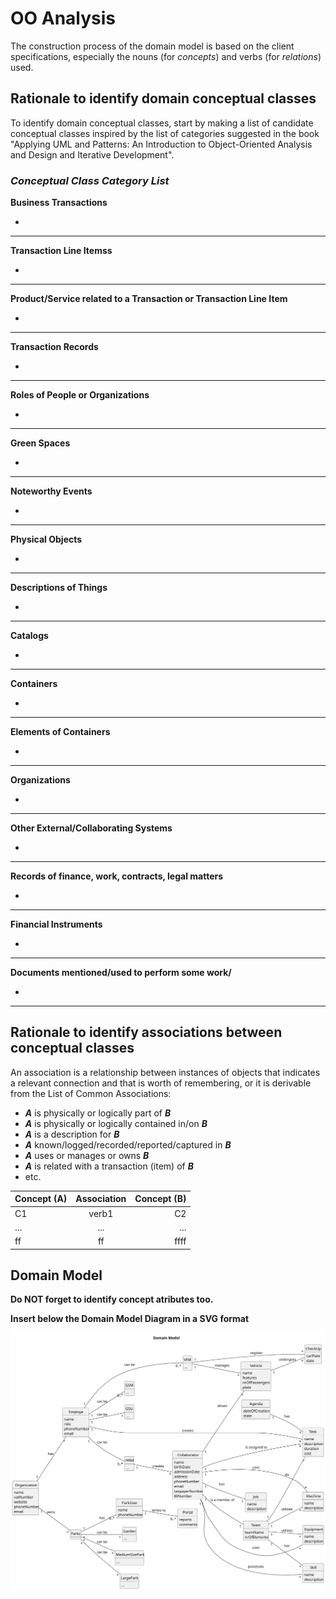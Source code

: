 # OO Analysis

The construction process of the domain model is based on the client specifications, especially the nouns (for _concepts_) and verbs (for _relations_) used.

## Rationale to identify domain conceptual classes
To identify domain conceptual classes, start by making a list of candidate conceptual classes inspired by the list of categories suggested in the book "Applying UML and Patterns: An Introduction to Object-Oriented Analysis and Design and Iterative Development".


### _Conceptual Class Category List_

**Business Transactions**

* 

---

**Transaction Line Itemss**

* 

---

**Product/Service related to a Transaction or Transaction Line Item**

* 

---

**Transaction Records**

* 

---  

**Roles of People or Organizations**

* 

---

**Green Spaces**

* 

---

**Noteworthy Events**

* 

---

**Physical Objects**

* 

---

**Descriptions of Things**

* 

---

**Catalogs**

* 

---

**Containers**

* 

---

**Elements of Containers**

* 

---

**Organizations**

* 

---

**Other External/Collaborating Systems**

* 

---

**Records of finance, work, contracts, legal matters**

* 

---

**Financial Instruments**

* 

---

**Documents mentioned/used to perform some work/**

* 

---





## Rationale to identify associations between conceptual classes

An association is a relationship between instances of objects that indicates a relevant connection and that is worth of remembering, or it is derivable from the List of Common Associations:

- **_A_** is physically or logically part of **_B_**
- **_A_** is physically or logically contained in/on **_B_**
- **_A_** is a description for **_B_**
- **_A_** known/logged/recorded/reported/captured in **_B_**
- **_A_** uses or manages or owns **_B_**
- **_A_** is related with a transaction (item) of **_B_**
- etc.


| Concept (A) 		 | Association   	 | Concept (B) |
|----------------|:---------------:|------------:|
| C1  	          |  verb1    		 	  |          C2 |
| ...  	         |   ...    		 	   |         ... |
| ff             |       ff        |        ffff |




## Domain Model

**Do NOT forget to identify concept atributes too.**

**Insert below the Domain Model Diagram in a SVG format**

![Domain Model](svg/project-domain-model.svg)